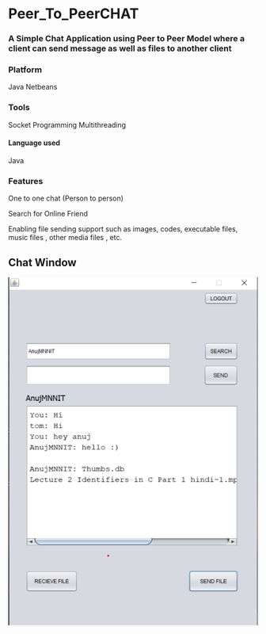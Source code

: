 # Peer_To_PeerCHAT
### A Simple Chat Application using Peer to Peer Model where a client can send message as well as files to another client

### Platform 
Java Netbeans 

### Tools 
Socket Programming 
Multithreading

#### Language used
Java 

### Features

One to one chat (Person to person)

Search for Online Friend

Enabling file sending support such as images, codes, executable files, music files , other media files , etc.


## Chat Window
![Chat window](https://github.com/AnujMNNIT/CHAT/blob/master/pics/chat.png)











